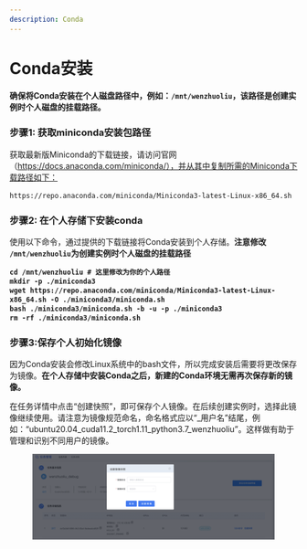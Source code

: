 ```yaml
---
description: Conda
---
```


# Conda安装

**确保将Conda安装在个人磁盘路径中，例如：`/mnt/wenzhuoliu`，该路径是创建实例时个人磁盘的挂载路径。**

### 步骤1: 获取miniconda安装包路径

获取最新版Miniconda的下载链接，请访问官网（https://docs.anaconda.com/miniconda/），并从其中复制所需的Miniconda下载路径如下：

```
https://repo.anaconda.com/miniconda/Miniconda3-latest-Linux-x86_64.sh
```

### 步骤2: 在个人存储下安装conda

使用以下命令，通过提供的下载链接将Conda安装到个人存储。**注意修改 `/mnt/wenzhuoliu`为创建实例时个人磁盘的挂载路径**

<pre><code><strong>cd /mnt/wenzhuoliu # 这里修改为你的个人路径
</strong><strong>mkdir -p ./miniconda3
</strong><strong>wget https://repo.anaconda.com/miniconda/Miniconda3-latest-Linux-x86_64.sh -O ./miniconda3/miniconda.sh
</strong><strong>bash ./miniconda3/miniconda.sh -b -u -p ./miniconda3
</strong><strong>rm -rf ./miniconda3/miniconda.sh
</strong></code></pre>

### 步骤3:保存个人初始化镜像

因为Conda安装会修改Linux系统中的bash文件，所以完成安装后需要将更改保存为镜像。**在个人存储中安装Conda之后，新建的Conda环境无需再次保存新的镜像。**

在任务详情中点击“创建快照”，即可保存个人镜像。在后续创建实例时，选择此镜像继续使用。请注意为镜像规范命名，命名格式应以“\_用户名”结尾，例如：“ubuntu20.04\_cuda11.2\_torch1.11\_python3.7\_wenzhuoliu”。这样做有助于管理和识别不同用户的镜像。

<figure><img src=".gitbook/assets/image (7).png" alt=""><figcaption></figcaption></figure>

&#x20;
